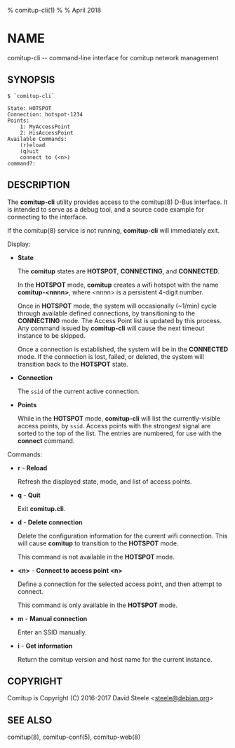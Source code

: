 % comitup-cli(1)
%
% April 2018

# NAME

comitup-cli -- command-line interface for comitup network management

## SYNOPSIS

    $ `comitup-cli`
    
    State: HOTSPOT
    Connection: hotspot-1234
    Points:
        1: MyAccessPoint
        2: HisAccessPoint
    Available Commands:
        (r)eload
        (q)uit
        connect to (<n>)
    command?:

## DESCRIPTION

The **comitup-cli** utility provides access to the comitup(8) D-Bus interface.
It is intended to serve as a debug tool, and a source code example for
connecting to the interface.

If the comitup(8) service is not running, **comitup-cli** will immediately exit.

Display:

  * **State**

    The **comitup** states are **HOTSPOT**, **CONNECTING**, and **CONNECTED**. 

    In the **HOTSPOT** mode, **comitup** creates a wifi hotspot with the
    name **comitup-&lt;nnnn&gt;**, where &lt;nnnn&gt; is a persistent 4-digit number.

    Once in **HOTSPOT** mode, the system will occasionally (~1/min) cycle
    through available defined connections, by transitioning to the
    **CONNECTING** mode. The Access Point list is updated by this process.
    Any command issued by **comitup-cli** will cause the next
    timeout instance to be skipped.

    Once a connection is established, the system will be in the **CONNECTED**
    mode. If the connection is lost, failed, or deleted, the system will
    transition back to the **HOTSPOT** state.

  * **Connection**

    The `ssid` of the current active connection.

  * **Points**

    While in the **HOTSPOT** mode, **comitup-cli** will list the
    currently-visible access points, by `ssid`. Access points with the
    strongest signal are sorted to the top of the list. The entries are
    numbered, for use with the __connect__ command.

Commands:

  * __r__ - **Reload**

    Refresh the displayed state, mode, and list of access points.

  * __q__ - **Quit**

    Exit **comitup.cli**.

  * __d__ - **Delete connection**

    Delete the configuration information for the current wifi connection.
    This will cause **comitup** to transition to the **HOTSPOT** mode. 

    This command is not available in the **HOTSPOT** mode.

  * __&lt;n&gt;__ - **Connect to access point &lt;n&gt;**

    Define a connection for the selected access point, and then attempt to
    connect.

    This command is only available in the **HOTSPOT** mode.

  * __m__ - **Manual connection**

    Enter an SSID manually.

  * __i__ - **Get information**

    Return the comitup version and host name for the current instance.

## COPYRIGHT

Comitup is Copyright (C) 2016-2017 David Steele &lt;steele@debian.org&gt;

## SEE ALSO

comitup(8), comitup-conf(5), comitup-web(8)

